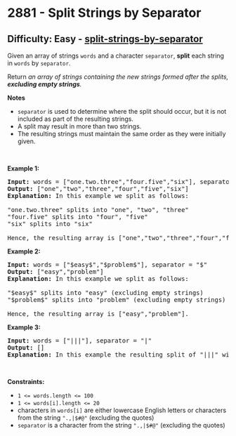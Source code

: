 <h1>2881 - Split Strings by Separator</h1><h2>Difficulty: Easy - <a href="https://leetcode.com/problems/split-strings-by-separator/">split-strings-by-separator</a></h2><p>Given an array of strings <code>words</code> and a character <code>separator</code>, <strong>split</strong> each string in <code>words</code> by <code>separator</code>.</p>

<p>Return <em>an array of strings containing the new strings formed after the splits, <strong>excluding empty strings</strong>.</em></p>

<p><strong>Notes</strong></p>

<ul>
	<li><code>separator</code> is used to determine where the split should occur, but it is not included as part of the resulting strings.</li>
	<li>A split may result in more than two strings.</li>
	<li>The resulting strings must maintain the same order as they were initially given.</li>
</ul>

<p>&nbsp;</p>
<p><strong class="example">Example 1:</strong></p>

<pre>
<strong>Input:</strong> words = [&quot;one.two.three&quot;,&quot;four.five&quot;,&quot;six&quot;], separator = &quot;.&quot;
<strong>Output:</strong> [&quot;one&quot;,&quot;two&quot;,&quot;three&quot;,&quot;four&quot;,&quot;five&quot;,&quot;six&quot;]
<strong>Explanation: </strong>In this example we split as follows:

&quot;one.two.three&quot; splits into &quot;one&quot;, &quot;two&quot;, &quot;three&quot;
&quot;four.five&quot; splits into &quot;four&quot;, &quot;five&quot;
&quot;six&quot; splits into &quot;six&quot; 

Hence, the resulting array is [&quot;one&quot;,&quot;two&quot;,&quot;three&quot;,&quot;four&quot;,&quot;five&quot;,&quot;six&quot;].</pre>

<p><strong class="example">Example 2:</strong></p>

<pre>
<strong>Input:</strong> words = [&quot;$easy$&quot;,&quot;$problem$&quot;], separator = &quot;$&quot;
<strong>Output:</strong> [&quot;easy&quot;,&quot;problem&quot;]
<strong>Explanation:</strong> In this example we split as follows: 

&quot;$easy$&quot; splits into &quot;easy&quot; (excluding empty strings)
&quot;$problem$&quot; splits into &quot;problem&quot; (excluding empty strings)

Hence, the resulting array is [&quot;easy&quot;,&quot;problem&quot;].
</pre>

<p><strong class="example">Example 3:</strong></p>

<pre>
<strong>Input:</strong> words = [&quot;|||&quot;], separator = &quot;|&quot;
<strong>Output:</strong> []
<strong>Explanation:</strong> In this example the resulting split of &quot;|||&quot; will contain only empty strings, so we return an empty array []. </pre>

<p>&nbsp;</p>
<p><strong>Constraints:</strong></p>

<ul>
	<li><code>1 &lt;= words.length &lt;= 100</code></li>
	<li><code>1 &lt;= words[i].length &lt;= 20</code></li>
	<li>characters in <code>words[i]</code> are either lowercase English letters or characters from the string <code>&quot;.,|$#@&quot;</code> (excluding the quotes)</li>
	<li><code>separator</code> is a character from the string <code>&quot;.,|$#@&quot;</code> (excluding the quotes)</li>
</ul>
